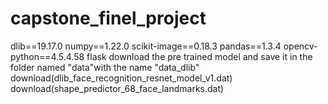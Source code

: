 # capstone_finel_project
dlib==19.17.0
numpy==1.22.0
scikit-image==0.18.3
pandas==1.3.4
opencv-python==4.5.4.58
flask
download the pre trained model and save it in the folder named "data"with the name "data_dlib"
download(dlib_face_recognition_resnet_model_v1.dat)
download(shape_predictor_68_face_landmarks.dat)
